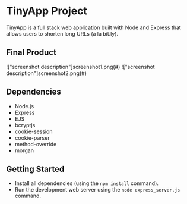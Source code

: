# TinyApp Project

TinyApp is a full stack web application built with Node and Express that allows users to shorten long URLs (à la bit.ly).

## Final Product

!["screenshot description"]screenshot1.png(#)
!["screenshot description"]screenshot2.png(#)

## Dependencies

- Node.js
- Express
- EJS
- bcryptjs
- cookie-session
- cookie-parser
- method-override
- morgan

## Getting Started

- Install all dependencies (using the `npm install` command).
- Run the development web server using the `node express_server.js` command.